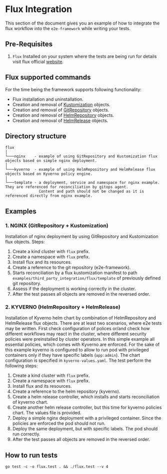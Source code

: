 # Flux Integration

This section of the document gives you an example of how to integrate the flux workflow
into the `e2e-framework` while writing your tests.

## Pre-Requisites

1. `Flux` Installed on your system where the tests are being run for details visit flux official [website](https://fluxcd.io/).

## Flux supported commands

For the time being the framework supports following functionality: 
- Flux installation and uninstallation.
- Creation and removal of [Kustomization](https://fluxcd.io/flux/components/kustomize/kustomization/) objects.
- Creation and removal of [GitRepository](https://fluxcd.io/flux/components/source/gitrepositories/) objects.
- Creation and removal of [HelmRepository](https://fluxcd.io/flux/components/source/helmrepositories/) objects.
- Creation and removal of [HelmRelease](https://fluxcd.io/flux/components/helm/helmreleases/) objects.

## Directory structure
```
flux  
│   
└───nginx    - example of using GitRepository and Kustomization flux objects based on simple nginx deployment.  
│   
└───kyverno  - example of using HelmRepository and HelmRelease flux objects based on Kyverno policy engine.  
│  
└───template - a deployment, service and namespace for nginx example. They are referenced for reconciliation by gitops agent. 
               Content and path should not be changed as it is referenced directly from nginx example.
```
## Examples

### 1. NGINX (GitRepository + Kustomization)

Installation of nginx deployment by using GitRepository and Kustomization flux objects. Steps:

1. Create a kind cluster with `flux` prefix.
2. Create a namespace with `flux` prefix.
3. Install flux and its resources.
4. Create a reference to the git repository (e2e-framework).
5. Starts reconciliation by a flux kustomization manifest to path `examples/third_party_integration/flux/template` of previously defined git repository.
6. Assess if the deployment is working correctly in the cluster.
7. After the test passes all objects are removed in the reversed order.

### 2. KYVERNO (HelmRepository + HelmRelease)

Installation of Kyverno helm chart by combination of HelmRepository and HelmRelease flux objects. There are at least two scenarios, where e2e tests may be written. First check configuration of polices or/and check how different workflows may react in the cluster, where different security policies were preinstalled by cluster operators. In this simple example all essential policies, which comes with Kyverno are enforced. For the sake of this example kyverno is configured to allow to run pod with privileged containers only if they have specific labels (`app:admin`). The chart configuration is specified in `kyverno-values.yaml`. The test perform the following steps: 

1. Create a kind cluster with `flux` prefix.
2. Create a namespace with `flux` prefix.
3. Install flux and its resources.
4. Create a reference to the helm repository (kyverno).
5. Create a helm release controller, which installs and starts reconciliation of kyverno chart.
6. Create another helm release controller, but this time for kyverno policies chart. The values file is provided.
7. Deploy a simple nginx deployment with a privileged container. Since the policies are enforced the pod should not run.
8. Deploy the same deployment, but with specific labels. The pod should run correctly.
9. After the test passes all objects are removed in the reversed order.


## How to run tests

```shell
go test -c -o flux.test . && ./flux.test --v 4
```